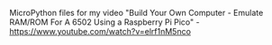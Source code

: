 MicroPython files for my video "Build Your Own Computer - Emulate RAM/ROM For A 6502 Using a Raspberry Pi Pico" - https://www.youtube.com/watch?v=elrf1nM5nco
